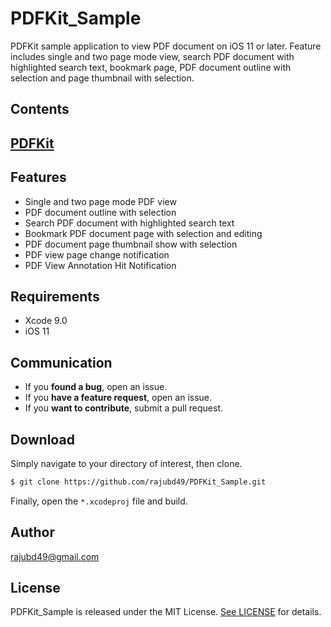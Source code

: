 # PDFKit_Sample
PDFKit sample application to view PDF document on iOS 11 or later. Feature includes single and two page mode view, search PDF document with highlighted search text, bookmark page, PDF document outline with selection and page thumbnail with selection.

## Contents

## [PDFKit](https://developer.apple.com/documentation/pdfkit)

## Features

* Single and two page mode PDF view
* PDF document outline with selection
* Search PDF document with highlighted search text
* Bookmark PDF document page with selection and editing
* PDF document page thumbnail show with selection
* PDF view page change notification 
* PDF View Annotation Hit Notification

## Requirements

* Xcode 9.0
* iOS 11

## Communication

- If you **found a bug**, open an issue.
- If you **have a feature request**, open an issue.
- If you **want to contribute**, submit a pull request.

## Download

Simply navigate to your directory of interest, then clone.

```bash
$ git clone https://github.com/rajubd49/PDFKit_Sample.git
```

Finally, open the `*.xcodeproj` file and build.

## Author

rajubd49@gmail.com

## License

PDFKit_Sample is released under the MIT License. [See LICENSE](https://github.com/rajubd49/PDFKit_Sample/blob/master/LICENSE) for details.
